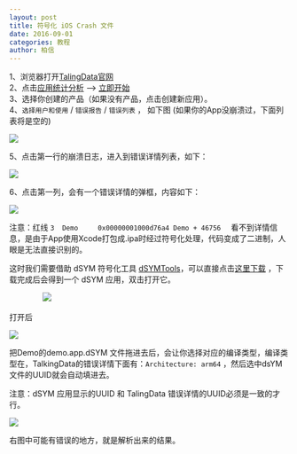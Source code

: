 ```yaml
---
layout: post
title: 符号化 iOS Crash 文件
date: 2016-09-01 
categories: 教程   
author: 柏信  
---
```



1、浏览器打开[TalingData官网](www.talkingdata.com)     
2、点击[应用统计分析](https://www.talkingdata.com/products.jsp?languagetype=zh_cn) --> [立即开始](https://www.talkingdata.com/app/new/main.html?zh_cn&1b504b736df6#/productCenter)       
3、选择你创建的产品（如果没有产品，点击创建新应用）。      
4、`选择用户和使用` / `错误报告` / `错误列表` ， 如下图 (如果你的App没崩溃过，下面列表将是空的)

![](/img/dSYM/01.png)

5、点击第一行的崩溃日志，进入到错误详情列表，如下：

![](/img/dSYM/02.png)   


6、点击第一列，会有一个错误详情的弹框，内容如下：

![](/img/dSYM/06.png)   

注意：红线 `3  Demo     0x00000001000d76a4 Demo + 46756	` 看不到详情信息，是由于App使用Xcode打包成.ipa时经过符号化处理，代码变成了二进制，人眼是无法直接识别的。

这时我们需要借助 dSYM 符号化工具 [dSYMTools](https://github.com/answer-huang/dSYMTools)，可以直接点击[这里下载](https://pan.baidu.com/s/1mg01Qha) ，下载完成后会得到一个 dSYM 应用，双击打开它。 

　　　　 ![](/img/dSYM/03.png) 
 
 打开后
 

![](/img/dSYM/04.png)   

把Demo的demo.app.dSYM 文件拖进去后，会让你选择对应的编译类型，编译类型在，TalkingData的错误详情下面有：`Architecture: arm64` ，然后选中dsYM文件的UUID就会自动填进去。

注意：dSYM 应用显示的UUID 和 TalingData 错误详情的UUID必须是一致的才行。

![](/img/dSYM/07.png)   

右图中可能有错误的地方，就是解析出来的结果。











